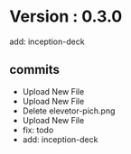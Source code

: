 # Version : 0.3.0

add: inception-deck

## commits

* Upload New File
* Upload New File
* Delete elevetor-pich.png
* Upload New File
* fix: todo
* add: inception-deck
